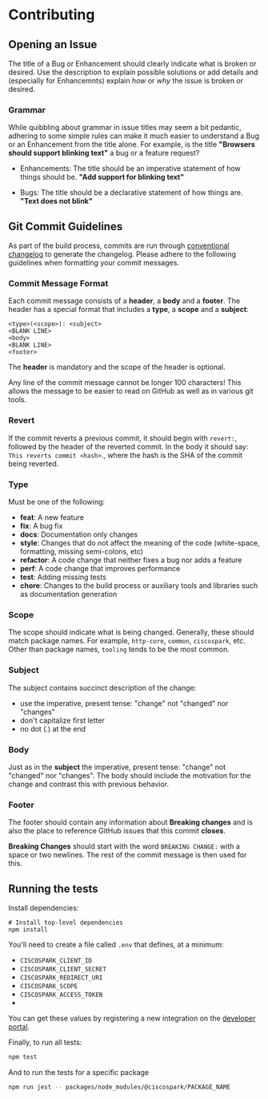 # Contributing

## Opening an Issue
The title of a Bug or Enhancement should clearly indicate what is broken or desired. Use the description to explain possible solutions or add details and (especially for Enhancemnts) explain *how* or *why* the issue is broken or desired.

### Grammar
While quibbling about grammar in issue titles may seem a bit pedantic, adhering to some simple rules can make it much easier to understand a Bug or an Enhancement from the title alone. For example, is the title **"Browsers should support blinking text"** a bug or a feature request?

- Enhancements: The title should be an imperative statement of how things should be. **"Add support for blinking text"**

- Bugs: The title should be a declarative statement of how things are. **"Text does not blink"**

## Git Commit Guidelines

As part of the build process, commits are run through [conventional changelog](https://github.com/conventional-changelog/conventional-changelog) to generate the changelog. Please adhere to the following guidelines when formatting your commit messages.

### Commit Message Format

Each commit message consists of a **header**, a **body** and a **footer**. The header has a special format that includes a **type**, a **scope** and a **subject**:

```
<type>(<scope>): <subject>
<BLANK LINE>
<body>
<BLANK LINE>
<footer>
```

The **header** is mandatory and the scope of the header is optional.

Any line of the commit message cannot be longer 100 characters! This allows the message to be easier to read on GitHub as well as in various git tools.

### Revert

If the commit reverts a previous commit, it should begin with `revert:`, followed by the header of the reverted commit. In the body it should say: `This reverts commit <hash>`., where the hash is the SHA of the commit being reverted.

### Type

Must be one of the following:

- **feat**: A new feature
- **fix**: A bug fix
- **docs**: Documentation only changes
- **style**: Changes that do not affect the meaning of the code (white-space, formatting, missing semi-colons, etc)
- **refactor**: A code change that neither fixes a bug nor adds a feature
- **perf**: A code change that improves performance
- **test**: Adding missing tests
- **chore**: Changes to the build process or auxiliary tools and libraries such as documentation generation

### Scope

The scope should indicate what is being changed. Generally, these should match package names. For example, `http-core`, `common`, `ciscospark`, etc. Other than package names, `tooling` tends to be the most common.

### Subject

The subject contains succinct description of the change:

- use the imperative, present tense: "change" not "changed" nor "changes"
- don't capitalize first letter
- no dot (.) at the end

### Body

Just as in the **subject** the imperative, present tense: "change" not "changed" nor "changes". The body should include the motivation for the change and contrast this with previous behavior.

### Footer

The footer should contain any information about **Breaking changes** and is also the place to reference GitHub issues that this commit **closes**.

**Breaking Changes** should start with the word `BREAKING CHANGE:` with a space or two newlines. The rest of the commit message is then used for this.

## Running the tests

Install dependencies:

```
# Install top-level dependencies
npm install
```

You'll need to create a file called `.env` that defines, at a minimum:

- `CISCOSPARK_CLIENT_ID`
- `CISCOSPARK_CLIENT_SECRET`
- `CISCOSPARK_REDIRECT_URI`
- `CISCOSPARK_SCOPE`
- `CISCOSPARK_ACCESS_TOKEN`
-
You can get these values by registering a new integration on the [developer portal](https://developer.ciscospark.com/add-integration.html).

Finally, to run all tests:

```bash
npm test
```

And to run the tests for a specific package 

```bash
npm run jest -- packages/node_modules/@ciscospark/PACKAGE_NAME
```
